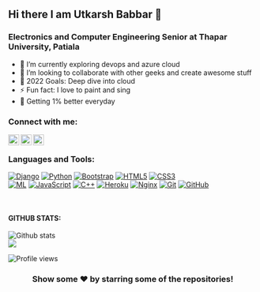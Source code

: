 ## Hi there I am Utkarsh Babbar 👋

### Electronics and Computer Engineering Senior at Thapar University, Patiala 

- 🌱 I’m currently exploring devops and azure cloud
- 👯 I’m looking to collaborate with other geeks and create awesome stuff
- 🥅 2022 Goals: Deep dive into cloud 
- ⚡ Fun fact: I love to paint and sing
- 🧠 Getting 1% better everyday
### Connect with me:

[<img align="left" alt="codeSTACKr | Twitter" width="22px" src="https://cdn.jsdelivr.net/npm/simple-icons@v3/icons/twitter.svg" />][twitter]
[<img align="left" alt="codeSTACKr | LinkedIn" width="22px" src="https://cdn.jsdelivr.net/npm/simple-icons@v3/icons/linkedin.svg" />][linkedin]
[<img align="left" alt="codeSTACKr | Instagram" width="22px" src="https://cdn.jsdelivr.net/npm/simple-icons@v3/icons/instagram.svg" />][instagram]
<br />


### Languages and Tools:

[![Django](https://img.shields.io/badge/-Django-black?style=flat-square&logo=django)]()
[![Python](https://img.shields.io/badge/-python-black?style=flat-square&logo=python)]()
[![Bootstrap](https://img.shields.io/badge/-Bootstrap-563D7C?style=flat-square&logo=bootstrap)]()
[![HTML5](https://img.shields.io/badge/-HTML5-E34F26?style=flat-square&logo=html5&logoColor=white)]()
[![CSS3](https://img.shields.io/badge/-CSS3-1572B6?style=flat-square&logo=css3)]()
<br />
[![ML](https://img.shields.io/badge/-Tensorflow-black?style=flat-square&logo=tensorflow)]()
[![JavaScript](https://img.shields.io/badge/-JavaScript-black?style=flat-square&logo=javascript)]()
[![C++](https://img.shields.io/badge/-CPlusPlus-00599C?style=flat-square&logo=c++)]()
[![Heroku](https://img.shields.io/badge/-Heroku-black?style=flat-square&logo=heroku)]()
[![Nginx](https://img.shields.io/badge/-Nginx-black?style=flat-square&logo=nginx)]()
[![Git](https://img.shields.io/badge/-Git-black?style=flat-square&logo=git)]()
[![GitHub](https://img.shields.io/badge/-GitHub-181717?style=flat-square&logo=github)]()


[svelte]: https://svelte.dev
[tailwind]: https://tailwindcss.com
[fauna]: https://fauna.com
[twitter]: https://twitter.com/utkarsh_babbar
[instagram]: https://instagram.com/tis_utkarsh
[linkedin]: https://linkedin.com/in/utkarsh-babbar-3a931a167

<br />

#### GITHUB STATS:

<p>

![Github stats](https://github-readme-stats.vercel.app/api?username=babbarutkarsh&show_icons=true)<br>
<img src="https://github-readme-stats.vercel.app/api/top-langs/?username=babbarutkarsh&layout=compact&theme=light" />

![Profile views](https://gpvc.arturio.dev/babbarutkarsh)

</p>
<div align="center">

### Show some ❤️ by starring some of the repositories!

</div>
